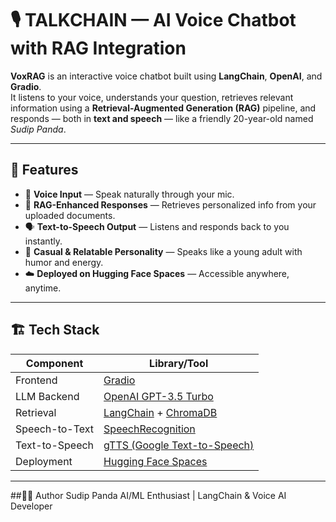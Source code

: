 # 🎙️ TALKCHAIN — AI Voice Chatbot with RAG Integration

**VoxRAG** is an interactive voice chatbot built using **LangChain**, **OpenAI**, and **Gradio**.  
It listens to your voice, understands your question, retrieves relevant information using a **Retrieval-Augmented Generation (RAG)** pipeline, and responds — both in **text and speech** — like a friendly 20-year-old named *Sudip Panda*.

---

## 🚀 Features

- 🎤 **Voice Input** — Speak naturally through your mic.
- 🧠 **RAG-Enhanced Responses** — Retrieves personalized info from your uploaded documents.
- 🗣️ **Text-to-Speech Output** — Listens and responds back to you instantly.
- 🤖 **Casual & Relatable Personality** — Speaks like a young adult with humor and energy.
- ☁️ **Deployed on Hugging Face Spaces** — Accessible anywhere, anytime.

---

## 🏗️ Tech Stack

| Component | Library/Tool |
|------------|--------------|
| Frontend | [Gradio](https://www.gradio.app/) |
| LLM Backend | [OpenAI GPT-3.5 Turbo](https://platform.openai.com/) |
| Retrieval | [LangChain](https://www.langchain.com/) + [ChromaDB](https://www.trychroma.com/) |
| Speech-to-Text | [SpeechRecognition](https://pypi.org/project/SpeechRecognition/) |
| Text-to-Speech | [gTTS (Google Text-to-Speech)](https://pypi.org/project/gTTS/) |
| Deployment | [Hugging Face Spaces](https://huggingface.co/spaces) |

---

##👨‍💻 Author
Sudip Panda
AI/ML Enthusiast | LangChain & Voice AI Developer
